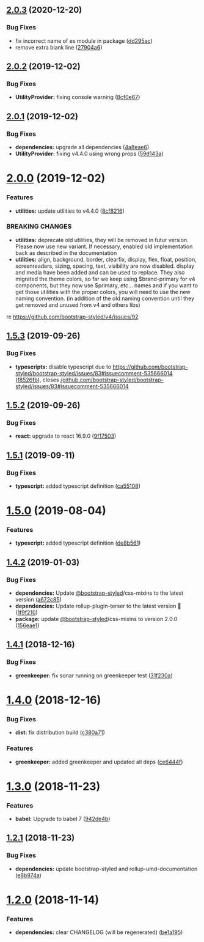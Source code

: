 ## [2.0.3](https://github.com/bootstrap-styled/provider/compare/v2.0.2...v2.0.3) (2020-12-20)


### Bug Fixes

* fix incorrect name of es module in package ([dd295ac](https://github.com/bootstrap-styled/provider/commit/dd295acda752356e792f58c43c5bb611a3351abb))
* remove extra blank line ([27904a6](https://github.com/bootstrap-styled/provider/commit/27904a6a95b53bd9cc9d00ab5ebc60536b7fdccd))

## [2.0.2](https://github.com/bootstrap-styled/provider/compare/v2.0.1...v2.0.2) (2019-12-02)


### Bug Fixes

* **UtilityProvider:** fixing console warning ([8cf0e67](https://github.com/bootstrap-styled/provider/commit/8cf0e67d26fd16fe0a98b06550733912f7ce34e9))

## [2.0.1](https://github.com/bootstrap-styled/provider/compare/v2.0.0...v2.0.1) (2019-12-02)


### Bug Fixes

* **dependencies:** upgrade all dependencies ([4a8eae6](https://github.com/bootstrap-styled/provider/commit/4a8eae602112f773b591d5e3d63ef344631adbb8))
* **UtilityProvider:** fixing v4.4.0 using wrong props ([59d143a](https://github.com/bootstrap-styled/provider/commit/59d143ad0acb20edf3e8bd2b0d8716f28c7798bd))

# [2.0.0](https://github.com/bootstrap-styled/provider/compare/v1.5.3...v2.0.0) (2019-12-02)


### Features

* **utilities:** update utilities to v4.4.0 ([8cf8216](https://github.com/bootstrap-styled/provider/commit/8cf82165b08e05240692fd28e356560b4b458c99))


### BREAKING CHANGES

* **utilities:** deprecate old utilities, they will be removed in futur version. Please now use new
variant. If necessary, enabled old implementation back as described in the documentation
* **utilities:** align, background, border, clearfix, display, flex, float, position, screenreaders,
sizing, spacing, text, visibility are now disabled. display and media have been added and can be
used to replace. They also migrated the theme colors, so far we keep using $brand-primary for v4
components, but they now use $primary, etc... names and if you want to get those utilities with the
proper colors, you will need to use the new naming convention. (in addition of the old naming
convention until they get removed and unused from v4 and others libs)

re https://github.com/bootstrap-styled/v4/issues/92

## [1.5.3](https://github.com/bootstrap-styled/provider/compare/v1.5.2...v1.5.3) (2019-09-26)


### Bug Fixes

* **typescripts:** disable typescript due to https://github.com/bootstrap-styled/bootstrap-styled/issues/83#issuecomment-535666014 ([f8526fb](https://github.com/bootstrap-styled/provider/commit/f8526fb)), closes [/github.com/bootstrap-styled/bootstrap-styled/issues/83#issuecomment-535666014](https://github.com//github.com/bootstrap-styled/bootstrap-styled/issues/83/issues/issuecomment-535666014)

## [1.5.2](https://github.com/bootstrap-styled/provider/compare/v1.5.1...v1.5.2) (2019-09-26)


### Bug Fixes

* **react:** upgrade to react 16.9.0 ([9f17503](https://github.com/bootstrap-styled/provider/commit/9f17503))

## [1.5.1](https://github.com/bootstrap-styled/provider/compare/v1.5.0...v1.5.1) (2019-09-11)


### Bug Fixes

* **typescript:** added typescript definition ([ca55108](https://github.com/bootstrap-styled/provider/commit/ca55108))

# [1.5.0](https://github.com/bootstrap-styled/provider/compare/v1.4.2...v1.5.0) (2019-08-04)


### Features

* **typescript:** added typescript definition ([de8b561](https://github.com/bootstrap-styled/provider/commit/de8b561))

## [1.4.2](https://github.com/bootstrap-styled/provider/compare/v1.4.1...v1.4.2) (2019-01-03)


### Bug Fixes

* **dependencies:** Update [@bootstrap-styled](https://github.com/bootstrap-styled)/css-mixins to the latest version ([a672c85](https://github.com/bootstrap-styled/provider/commit/a672c85))
* **dependencies:** Update rollup-plugin-terser to the latest version 🚀 ([1f9f210](https://github.com/bootstrap-styled/provider/commit/1f9f210))
* **package:** update [@bootstrap-styled](https://github.com/bootstrap-styled)/css-mixins to version 2.0.0 ([156eae1](https://github.com/bootstrap-styled/provider/commit/156eae1))

## [1.4.1](https://github.com/bootstrap-styled/provider/compare/v1.4.0...v1.4.1) (2018-12-16)


### Bug Fixes

* **greenkeeper:** fix sonar running on greenkeeper test ([31f230a](https://github.com/bootstrap-styled/provider/commit/31f230a))

# [1.4.0](https://github.com/bootstrap-styled/provider/compare/v1.3.0...v1.4.0) (2018-12-16)


### Bug Fixes

* **dist:** fix distribution build ([c380a71](https://github.com/bootstrap-styled/provider/commit/c380a71))


### Features

* **greenkeeper:** added greenkeeper and updated all deps ([ce6444f](https://github.com/bootstrap-styled/provider/commit/ce6444f))

# [1.3.0](https://github.com/bootstrap-styled/provider/compare/v1.2.1...v1.3.0) (2018-11-23)


### Features

* **babel:** Upgrade to babel 7 ([942de4b](https://github.com/bootstrap-styled/provider/commit/942de4b))

## [1.2.1](https://github.com/bootstrap-styled/provider/compare/v1.2.0...v1.2.1) (2018-11-23)


### Bug Fixes

* **dependencies:** update bootstrap-styled and rollup-umd-documentation ([e8b974a](https://github.com/bootstrap-styled/provider/commit/e8b974a))

# [1.2.0](https://github.com/bootstrap-styled/provider/compare/v1.1.6...v1.2.0) (2018-11-14)


### Features

* **dependencies:** clear CHANGELOG (will be regenerated) ([be1a195](https://github.com/bootstrap-styled/provider/commit/be1a195))
